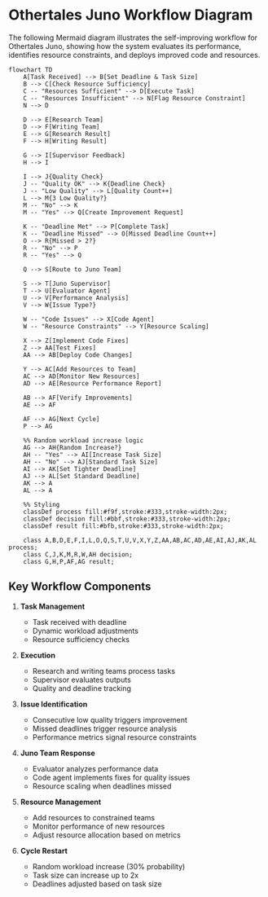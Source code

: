 # Othertales Juno Workflow Diagram

The following Mermaid diagram illustrates the self-improving workflow for Othertales Juno, showing how the system evaluates its performance, identifies resource constraints, and deploys improved code and resources.

```mermaid
flowchart TD
    A[Task Received] --> B[Set Deadline & Task Size]
    B --> C[Check Resource Sufficiency]
    C -- "Resources Sufficient" --> D[Execute Task]
    C -- "Resources Insufficient" --> N[Flag Resource Constraint]
    N --> D

    D --> E[Research Team]
    D --> F[Writing Team]
    E --> G[Research Result]
    F --> H[Writing Result]
    
    G --> I[Supervisor Feedback]
    H --> I
    
    I --> J{Quality Check}
    J -- "Quality OK" --> K{Deadline Check}
    J -- "Low Quality" --> L[Quality Count++]
    L --> M{3 Low Quality?}
    M -- "No" --> K
    M -- "Yes" --> Q[Create Improvement Request]
    
    K -- "Deadline Met" --> P[Complete Task]
    K -- "Deadline Missed" --> O[Missed Deadline Count++]
    O --> R{Missed > 2?}
    R -- "No" --> P
    R -- "Yes" --> Q
    
    Q --> S[Route to Juno Team]
    
    S --> T[Juno Supervisor]
    T --> U[Evaluator Agent]
    U --> V[Performance Analysis]
    V --> W{Issue Type?}
    
    W -- "Code Issues" --> X[Code Agent]
    W -- "Resource Constraints" --> Y[Resource Scaling]
    
    X --> Z[Implement Code Fixes]
    Z --> AA[Test Fixes]
    AA --> AB[Deploy Code Changes]
    
    Y --> AC[Add Resources to Team]
    AC --> AD[Monitor New Resources]
    AD --> AE[Resource Performance Report]
    
    AB --> AF[Verify Improvements]
    AE --> AF
    
    AF --> AG[Next Cycle]
    P --> AG
    
    %% Random workload increase logic
    AG --> AH{Random Increase?}
    AH -- "Yes" --> AI[Increase Task Size]
    AH -- "No" --> AJ[Standard Task Size]
    AI --> AK[Set Tighter Deadline]
    AJ --> AL[Set Standard Deadline]
    AK --> A
    AL --> A
    
    %% Styling
    classDef process fill:#f9f,stroke:#333,stroke-width:2px;
    classDef decision fill:#bbf,stroke:#333,stroke-width:2px;
    classDef result fill:#bfb,stroke:#333,stroke-width:2px;
    
    class A,B,D,E,F,I,L,O,Q,S,T,U,V,X,Y,Z,AA,AB,AC,AD,AE,AI,AJ,AK,AL process;
    class C,J,K,M,R,W,AH decision;
    class G,H,P,AF,AG result;
```

## Key Workflow Components

1. **Task Management**
   - Task received with deadline
   - Dynamic workload adjustments
   - Resource sufficiency checks

2. **Execution**
   - Research and writing teams process tasks
   - Supervisor evaluates outputs
   - Quality and deadline tracking

3. **Issue Identification**
   - Consecutive low quality triggers improvement
   - Missed deadlines trigger resource analysis
   - Performance metrics signal resource constraints

4. **Juno Team Response**
   - Evaluator analyzes performance data
   - Code agent implements fixes for quality issues
   - Resource scaling when deadlines missed
   
5. **Resource Management**
   - Add resources to constrained teams
   - Monitor performance of new resources
   - Adjust resource allocation based on metrics

6. **Cycle Restart**
   - Random workload increase (30% probability)
   - Task size can increase up to 2x
   - Deadlines adjusted based on task size